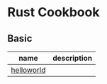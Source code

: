 # Rust Cookbook


## Basic

| name                               | description |
|------------------------------------|-------------|
| [helloworld](helloworld/README.md) |             |


